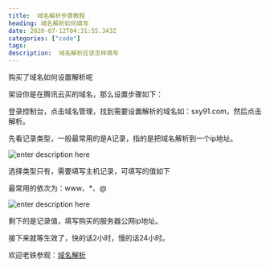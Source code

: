 ```yaml
---
title:  域名解析步骤教程
heading: 域名解析如何填写
date: 2020-07-12T04:31:55.343Z
categories: ["code"]
tags: 
description:  域名解析应该怎样填写
---
```



购买了域名如何设置解析呢

架设你是在腾讯云买的域名，那么设置步骤如下：

登录控制台，点击域名管理，找到需要设置解析的域名如：sxy91.com，然后点击解析。

先看记录类型，一般最常用的是A记录，指的是把域名解析到一个ip地址。

![enter description here](https://gitee.com/smile365/blogimg/raw/master/sxy91/1594528644628.png)

选择类型只有，需要填写主机记录，可填写的值如下

最常用的依次为：www、*、@

![enter description here](https://gitee.com/smile365/blogimg/raw/master/sxy91/1594528685117.png)

剩下的是记录值，填写购买的服务器公网ip地址。

接下来就等生效了，快的话2小时，慢的话24小时。

欢迎老铁参观：[域名解析](https://sxy91.com/)